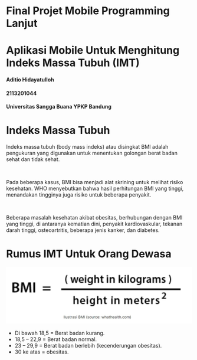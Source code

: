 # Final Projet Mobile Programming Lanjut
# Aplikasi Mobile Untuk Menghitung Indeks Massa Tubuh (IMT)

<h4>Aditio Hidayatulloh</h4>
<h4>2113201044</h4>
<h4>Universitas Sangga Buana YPKP Bandung</h4>

# Indeks Massa Tubuh
<p>Indeks massa tubuh (body mass indeks) atau disingkat BMI adalah pengukuran yang digunakan untuk menentukan golongan berat badan sehat dan tidak sehat.</p>
<br>
<p>Pada beberapa kasus, BMI bisa menjadi alat skrining untuk melihat risiko kesehatan. WHO menyebutkan bahwa hasil perhitungan BMI yang tinggi, menandakan tingginya juga risiko untuk beberapa penyakit.</p>
<br>
<p>Beberapa masalah kesehatan akibat obesitas, berhubungan dengan BMI yang tinggi, di antaranya kematian dini, penyakit kardiovaskular, tekanan darah tinggi, osteoartritis, beberapa jenis kanker, dan diabetes.</p>

# Rumus IMT Untuk Orang Dewasa
<img src ="/images/rumus_imt.jpeg">
<ul>
    <li>Di bawah 18,5 = Berat badan kurang.</li>
    <li>18,5 – 22,9 = Berat badan normal.</li>
    <li>23 – 29,9 = Berat badan berlebih (kecenderungan obesitas).</li>
    <li>30 ke atas = obesitas.</li>
<ul>

